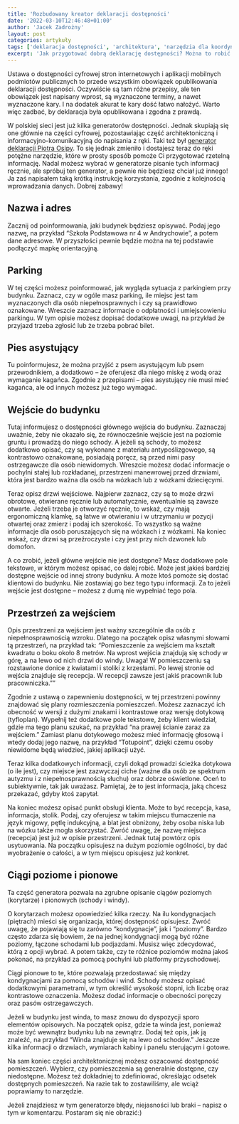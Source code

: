 ```yaml
---
title: 'Rozbudowany kreator deklaracji dostępności'
date: '2022-03-10T12:46:48+01:00'
author: 'Jacek Zadrożny'
layout: post
categories: artykuły
tags: ['deklaracja dostępności', 'architektura', 'narzędzia dla koordynatorów']
excerpt: 'Jak przygotować dobrą deklarację dostępności? Można to robić ręcznie, bo odpowiednie materiały techniczne są znane. Można jednak skorzystać z generatora, który ułatwi tę pracę.'
---
```


Ustawa o dostępności cyfrowej stron internetowych i aplikacji mobilnych podmiotów publicznych to przede wszystkim obowiązek opublikowania deklaracji dostępności. Oczywiście są tam różne przepisy, ale ten obowiązek jest napisany wprost, są wyznaczone terminy, a nawet wyznaczone kary. I na dodatek akurat te kary dość łatwo nałożyć. Warto więc zadbać, by deklaracja była opublikowana i zgodna z prawdą.

W polskiej sieci jest już kilka generatorów dostępności. Jednak skupiają się one głównie na części cyfrowej, pozostawiając część architektoniczną i informacyjno-komunikacyjną do napisania z ręki. Taki też był [generator deklaracji Piotra Osipy](https://deklaracja-dostepnosci.info/generator). To się jednak zmieniło i dostajesz teraz do ręki potężne narzędzie, które w prosty sposób pomoże Ci przygotować rzetelną informację. Nadal możesz wybrać w generatorze pisanie tych informacji ręcznie, ale spróbuj ten generator, a pewnie nie będziesz chciał już innego! Ja zaś napisałem taką krótką instrukcję korzystania, zgodnie z kolejnością wprowadzania danych. Dobrej zabawy!

## Nazwa i adres

Zacznij od poinformowania, jaki budynek będziesz opisywać. Podaj jego nazwę, na przykład “Szkoła Podstawowa nr 4 w Andrychowie”, a potem dane adresowe. W przyszłości pewnie będzie można na tej podstawie podłączyć mapkę orientacyjną.

## Parking  


W tej części możesz poinformować, jak wygląda sytuacja z parkingiem przy budynku. Zaznacz, czy w ogóle masz parking, ile miejsc jest tam wyznaczonych dla osób niepełnosprawnych i czy są prawidłowo oznakowane. Wreszcie zaznacz informacje o odpłatności i umiejscowieniu parkingu. W tym opisie możesz dopisać dodatkowe uwagi, na przykład że przyjazd trzeba zgłosić lub że trzeba pobrać bilet.

## Pies asystujący

Tu poinformujesz, że można przyjść z psem asystującym lub psem przewodnikiem, a dodatkowo – że oferujesz dla niego miskę z wodą oraz wymaganie kagańca. Zgodnie z przepisami – pies asystujący nie musi mieć kagańca, ale od innych możesz już tego wymagać.

## Wejście do budynku

Tutaj informujesz o dostępności głównego wejścia do budynku. Zaznaczaj uważnie, żeby nie okazało się, że równocześnie wejście jest na poziomie gruntu i prowadzą do niego schody. A jeżeli są schody, to możesz dodatkowo opisać, czy są wykonane z materiału antypoślizgowego, są kontrastowo oznakowane, posiadają poręcz, są przed nimi pasy ostrzegawcze dla osób niewidomych. Wreszcie możesz dodać informacje o pochylni stałej lub rozkładanej, przestrzeni manewrowej przed drzwiami, która jest bardzo ważna dla osób na wózkach lub z wózkami dziecięcymi.

Teraz opisz drzwi wejściowe. Najpierw zaznacz, czy są to może drzwi obrotowe, otwierane ręcznie lub automatycznie, ewentualnie są zawsze otwarte. Jeżeli trzeba je otworzyć ręcznie, to wskaż, czy mają ergonomiczną klamkę, są łatwe w otwieraniu i w utrzymaniu w pozycji otwartej oraz zmierz i podaj ich szerokość. To wszystko są ważne informacje dla osób poruszających się na wózkach i z wózkami. Na koniec wskaż, czy drzwi są przeźroczyste i czy jest przy nich dzwonek lub domofon.

A co zrobić, jeżeli główne wejście nie jest dostępne? Masz dodatkowe pole tekstowe, w którym możesz opisać, co dalej robić. Może jest jakieś bardziej dostępne wejście od innej strony budynku. A może ktoś pomoże się dostać klientowi do budynku. Nie zostawiaj go bez tego typu informacji. Za to jeżeli wejście jest dostępne – możesz z dumą nie wypełniać tego pola.

## Przestrzeń za wejściem

Opis przestrzeni za wejściem jest ważny szczególnie dla osób z niepełnosprawnością wzroku. Dlatego na początek opisz własnymi słowami tą przestrzeń, na przykład tak: “Pomieszczenie za wejściem ma kształt kwadratu o boku około 8 metrów. Na wprost wejścia znajdują się schody w górę, a na lewo od nich drzwi do windy. Uwaga! W pomieszczeniu są rozstawione donice z kwiatami i stoliki z krzesłami. Po lewej stronie od wejścia znajduje się recepcja. W recepcji zawsze jest jakiś pracownik lub pracowniczka.””

Zgodnie z ustawą o zapewnieniu dostępności, w tej przestrzeni powinny znajdować się plany rozmieszczenia pomieszczeń. Możesz zaznaczyć ich obecność w wersji z dużymi znakami i kontrastowe oraz wersję dotykową (tyfloplan). Wypełnij też dodatkowe pole tekstowe, żeby klient wiedział, gdzie ma tego planu szukać, na przykład “na prawej ścianie zaraz za wejściem.” Zamiast planu dotykowego możesz mieć informację głosową i wtedy dodaj jego nazwę, na przykład “Totupoint”, dzięki czemu osoby niewidome będą wiedzieć, jakiej aplikacji użyć.

Teraz kilka dodatkowych informacji, czyli dokąd prowadzi ścieżka dotykowa (o ile jest), czy miejsce jest zazwyczaj ciche (ważne dla osób ze spektrum autyzmu i z niepełnosprawnością słuchu) oraz dobrze oświetlone. Oceń to subiektywnie, tak jak uważasz. Pamiętaj, że to jest informacja, jaką chcesz przekazać, gdyby ktoś zapytał.

Na koniec możesz opisać punkt obsługi klienta. Może to być recepcja, kasa, informacja, stolik. Podaj, czy oferujesz w takim miejscu tłumaczenie na język migowy, pętlę indukcyjną, a blat jest obniżony, żeby osoba niska lub na wózku także mogła skorzystać. Zwróć uwagę, że nazwę miejsca (recepcja) jest już w opisie przestrzeni. Jednak tutaj powtórz opis usytuowania. Na początku opisujesz na dużym poziomie ogólności, by dać wyobrażenie o całości, a w tym miejscu opisujesz już konkret.

## Ciągi poziome i pionowe

Ta część generatora pozwala na zgrubne opisanie ciągów poziomych (korytarze) i pionowych (schody i windy).

O korytarzach możesz opowiedzieć kilka rzeczy. Na ilu kondygnacjach (piętrach) mieści się organizacja, której dostępność opisujesz. Zwróć uwagę, że pojawiają się tu zarówno “kondygnacje”, jak i “poziomy”. Bardzo często zdarza się bowiem, że na jednej kondygnacji mogą być różne poziomy, łączone schodami lub podjazdami. Musisz więc zdecydować, którą z opcji wybrać. A potem także, czy te różnice poziomów można jakoś pokonać, na przykład za pomocą pochylni lub platformy przyschodowej.

Ciągi pionowe to te, które pozwalają przedostawać się między kondygnacjami za pomocą schodów i wind. Schody możesz opisać dodatkowymi parametrami, w tym określić wysokość stopni, ich liczbę oraz kontrastowe oznaczenia. Możesz dodać informacje o obecności poręczy oraz pasów ostrzegawczych.

Jeżeli w budynku jest winda, to masz znowu do dyspozycji sporo elementów opisowych. Na początek opisz, gdzie ta winda jest, ponieważ może być wewnątrz budynku lub na zewnątrz. Dodaj też opis, jak ją znaleźć, na przykład “Winda znajduje się na lewo od schodów.” Jeszcze kilka informacji o drzwiach, wymiarach kabiny i panelu sterującym i gotowe.

Na sam koniec części architektonicznej możesz oszacować dostępność pomieszczeń. Wybierz, czy pomieszczenia są generalnie dostępne, czy niedostępne. Możesz też dokładniej to zdefiniować, określając odsetek dostępnych pomieszczeń. Na razie tak to zostawiliśmy, ale wciąż poprawiamy to narzędzie.

Jeżeli znajdziesz w tym generatorze błędy, niejasności lub braki – napisz o tym w komentarzu. Postaram się nie obrazić:)
